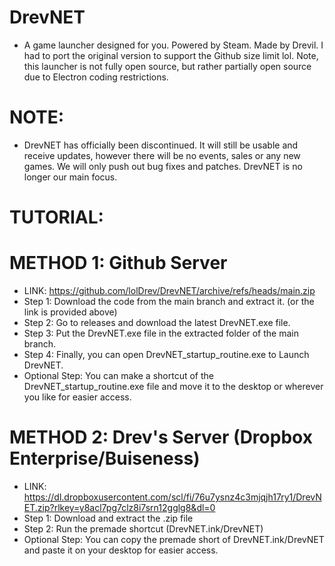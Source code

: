 # DrevNET
- A game launcher designed for you. Powered by Steam. Made by Drevil. I had to port the original version to support the Github size limit lol. Note, this launcher is not fully open source, but rather partially open source due to Electron coding restrictions.

# NOTE:
- DrevNET has officially been discontinued. It will still be usable and receive updates, however there will be no events, sales or any new games. We will only push out bug fixes and patches. DrevNET is no longer our main focus.

# TUTORIAL:

# METHOD 1: Github Server
- LINK: https://github.com/lolDrev/DrevNET/archive/refs/heads/main.zip
- Step 1: Download the code from the main branch and extract it. (or the link is provided above)
- Step 2: Go to releases and download the latest DrevNET.exe file.
- Step 3: Put the DrevNET.exe file in the extracted folder of the main branch.
- Step 4: Finally, you can open DrevNET_startup_routine.exe to Launch DrevNET.
- Optional Step: You can make a shortcut of the DrevNET_startup_routine.exe file and move it to the desktop or wherever you like for easier access.

# METHOD 2: Drev's Server (Dropbox Enterprise/Buiseness)
- LINK: https://dl.dropboxusercontent.com/scl/fi/76u7ysnz4c3mjqjh17ry1/DrevNET.zip?rlkey=y8acl7pg7clz8i7srn12gglg8&dl=0
- Step 1: Download and extract the .zip file
- Step 2: Run the premade shortcut (DrevNET.ink/DrevNET)
- Optional Step: You can copy the premade short of DrevNET.ink/DrevNET and paste it on your desktop for easier access.
